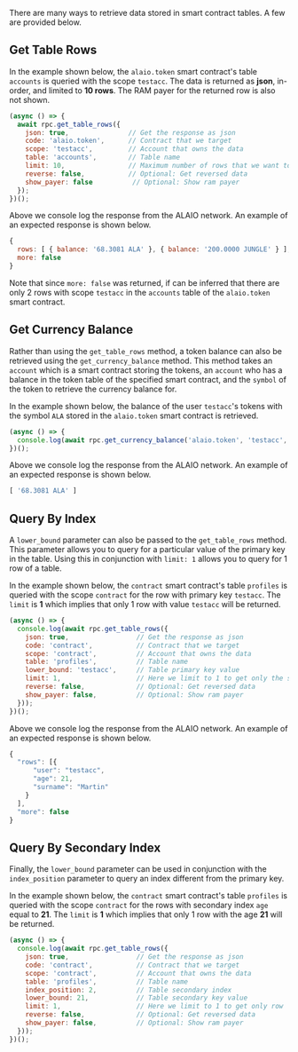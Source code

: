 There are many ways to retrieve data stored in smart contract tables.  A few are provided below.

## Get Table Rows
In the example shown below, the `alaio.token` smart contract's table `accounts` is queried with the scope `testacc`.  The data is returned as **json**, in-order, and limited to **10 rows**.  The RAM payer for the returned row is also not shown.
```javascript
(async () => {
  await rpc.get_table_rows({
    json: true,               // Get the response as json
    code: 'alaio.token',      // Contract that we target
    scope: 'testacc',         // Account that owns the data
    table: 'accounts',        // Table name
    limit: 10,                // Maximum number of rows that we want to get
    reverse: false,           // Optional: Get reversed data
    show_payer: false          // Optional: Show ram payer
  });
})();
```
Above we console log the response from the ALAIO network.  An example of an expected response is shown below.
```javascript
{
  rows: [ { balance: '68.3081 ALA' }, { balance: '200.0000 JUNGLE' } ],
  more: false
}
```
Note that since `more: false` was returned, if can be inferred that there are only 2 rows with scope `testacc` in the `accounts` table of the `alaio.token` smart contract.

## Get Currency Balance
Rather than using the `get_table_rows` method, a token balance can also be retrieved using the `get_currency_balance` method.  This method takes an `account` which is a smart contract storing the tokens, an `account` who has a balance in the token table of the specified smart contract, and the `symbol` of the token to retrieve the currency balance for.

In the example shown below, the balance of the user `testacc`'s tokens with the symbol `ALA` stored in the `alaio.token` smart contract is retrieved.
```javascript
(async () => {
  console.log(await rpc.get_currency_balance('alaio.token', 'testacc', 'ALA'));
})();
```
Above we console log the response from the ALAIO network.  An example of an expected response is shown below.
```javascript
[ '68.3081 ALA' ]
```

## Query By Index
A `lower_bound` parameter can also be passed to the `get_table_rows` method.  This parameter allows you to query for a particular value of the primary key in the table.  Using this in conjunction with `limit: 1` allows you to query for 1 row of a table.

In the example shown below, the `contract` smart contract's table `profiles` is queried with the scope `contract` for the row with primary key `testacc`.  The `limit` is **1** which implies that only 1 row with value `testacc` will be returned.
```javascript
(async () => {
  console.log(await rpc.get_table_rows({
    json: true,                 // Get the response as json
    code: 'contract',           // Contract that we target
    scope: 'contract',          // Account that owns the data
    table: 'profiles',          // Table name
    lower_bound: 'testacc',     // Table primary key value
    limit: 1,                   // Here we limit to 1 to get only the single row with primary key equal to 'testacc'
    reverse: false,             // Optional: Get reversed data
    show_payer: false,          // Optional: Show ram payer
  }));
})();
```
Above we console log the response from the ALAIO network.  An example of an expected response is shown below.
```javascript
{
  "rows": [{
      "user": "testacc",
      "age": 21,
      "surname": "Martin"
    }
  ],
  "more": false
}
```

## Query By Secondary Index
Finally, the `lower_bound` parameter can be used in conjunction with the `index_position` parameter to query an index different from the primary key.

In the example shown below, the `contract` smart contract's table `profiles` is queried with the scope `contract` for the rows with secondary index `age` equal to **21**.  The `limit` is **1** which implies that only 1 row with the age **21** will be returned.
```javascript
(async () => {
  console.log(await rpc.get_table_rows({
    json: true,                 // Get the response as json
    code: 'contract',           // Contract that we target
    scope: 'contract',          // Account that owns the data
    table: 'profiles',          // Table name
    index_position: 2,          // Table secondary index
    lower_bound: 21,            // Table secondary key value
    limit: 1,                   // Here we limit to 1 to get only row
    reverse: false,             // Optional: Get reversed data
    show_payer: false,          // Optional: Show ram payer
  }));
})();
```
